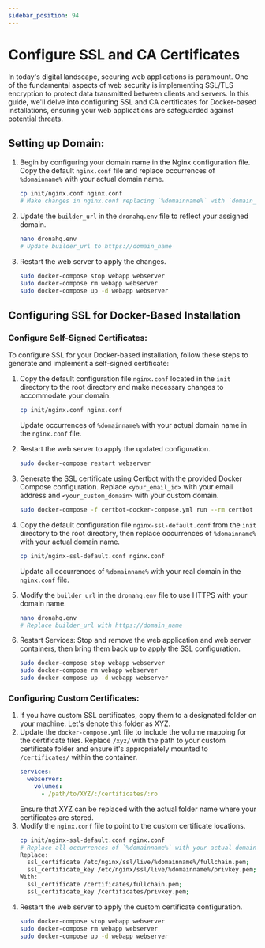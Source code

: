 ```yaml
---
sidebar_position: 94
---
```


# Configure SSL and CA Certificates

In today's digital landscape, securing web applications is paramount. One of the fundamental aspects of web security is
implementing SSL/TLS encryption to protect data transmitted between clients and servers. In this guide, we'll delve into
configuring SSL and CA certificates for Docker-based installations, ensuring your web applications are safeguarded
against potential threats.

## Setting up Domain:

1. Begin by configuring your domain name in the Nginx configuration file. Copy the default `nginx.conf` file and replace
   occurrences of `%domainname%` with your actual domain name.
   ```bash
   cp init/nginx.conf nginx.conf
   # Make changes in nginx.conf replacing `%domainname%` with `domain_actual`
   ```
2. Update the `builder_url` in the `dronahq.env` file to reflect your assigned domain.
   ```bash
   nano dronahq.env
   # Update builder_url to https://domain_name
   ```
3. Restart the web server to apply the changes.

   ```bash
   sudo docker-compose stop webapp webserver
   sudo docker-compose rm webapp webserver
   sudo docker-compose up -d webapp webserver
   ```

## Configuring SSL for Docker-Based Installation 

### Configure Self-Signed Certificates:

To configure SSL for your Docker-based installation, follow these steps to generate and implement a self-signed
certificate:

1. Copy the default configuration file `nginx.conf` located in the `init` directory
   to the root directory and make necessary changes to accommodate your domain.

   ```bash
   cp init/nginx.conf nginx.conf
   ```

   Update occurrences of `%domainname%` with your actual domain name in the `nginx.conf` file.

2. Restart the web server to apply the updated configuration.

   ```bash
   sudo docker-compose restart webserver
   ```

3. Generate the SSL certificate using Certbot with the provided Docker Compose
   configuration. Replace `<your_email_id>` with your email address and `<your_custom_domain>` with your custom domain.

   ```bash
   sudo docker-compose -f certbot-docker-compose.yml run --rm certbot certonly --webroot --webroot-path /var/www/certbot/ --force-renewal --email <your_email_id> -d <your_custom_domain> --agree-tos --non-interactive
   ```

4. Copy the default configuration file `nginx-ssl-default.conf` from the
   `init` directory to the root directory, then replace occurrences of `%domainname%` with your actual domain name.

   ```bash
   cp init/nginx-ssl-default.conf nginx.conf
   ```

   Update all occurrences of `%domainname%` with your real domain in the `nginx.conf` file.

5. Modify the `builder_url` in the `dronahq.env` file to use HTTPS with your domain name.

   ```bash
   nano dronahq.env
   # Replace builder_url with https://domain_name
   ```

6. Restart Services: Stop and remove the web application and web server containers, then bring them back up to apply
   the SSL configuration.
   ```bash
   sudo docker-compose stop webapp webserver
   sudo docker-compose rm webapp webserver
   sudo docker-compose up -d webapp webserver
   ```

### Configuring Custom Certificates:

1. If you have custom SSL certificates, copy them to a designated folder on your machine. Let's denote this folder as XYZ.
2. Update the `docker-compose.yml` file to include the volume mapping for the certificate files. Replace `/xyz/` with the path to your custom certificate folder and ensure it's appropriately mounted to `/certificates/` within the container.
   ```yaml
   services:
     webserver:
       volumes:
         - /path/to/XYZ/:/certificates/:ro
   ```
   Ensure that XYZ can be replaced with the actual folder name where your certificates are stored.
3. Modify the `nginx.conf` file to point to the custom certificate locations.
   ```bash
   cp init/nginx-ssl-default.conf nginx.conf
   # Replace all occurrences of `%domainname%` with your actual domain name
   Replace:
     ssl_certificate /etc/nginx/ssl/live/%domainname%/fullchain.pem;
     ssl_certificate_key /etc/nginx/ssl/live/%domainname%/privkey.pem;
   With:
     ssl_certificate /certificates/fullchain.pem;
     ssl_certificate_key /certificates/privkey.pem;
   ```
4. Restart the web server to apply the custom certificate configuration.
   ```bash
   sudo docker-compose stop webapp webserver
   sudo docker-compose rm webapp webserver
   sudo docker-compose up -d webapp webserver
   ```



<!-- Work in progress... -->

<!-- ## configure SSL for Docker based installation

### Configure self signed certificate

### configure custom certificates

## configure ssl for kubernetes installation on kubernetes cluster

### configure self signed certificate

### configure custom certificates

## configure ssl on load balancer for installation with multi-instance auto scaling

 -->
